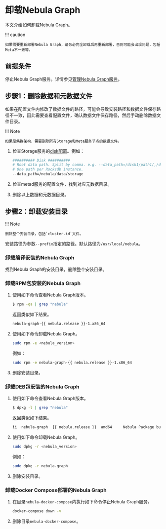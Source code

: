 # 卸载Nebula Graph

本文介绍如何卸载Nebula Graph。

!!! caution

    如果需要重新部署Nebula Graph，请务必完全卸载后再重新部署，否则可能会出现问题，包括Meta不一致等。

## 前提条件

停止Nebula Graph服务。详情参见[管理Nebula Graph服务](../2.quick-start/5.start-stop-service.md)。

## 步骤1：删除数据和元数据文件

如果在配置文件内修改了数据文件的路径，可能会导致安装路径和数据文件保存路径不一致，因此需要查看配置文件，确认数据文件保存路径，然后手动删除数据文件目录。

!!! Note

    如果是集群架构，需要删除所有Storage和Meta服务节点的数据文件。

1. 检查Storage服务的[disk配置](../5.configurations-and-logs/1.configurations/4.storage-config.md#disk)。例如：

    ```bash
    ########## Disk ##########
    # Root data path. Split by comma. e.g. --data_path=/disk1/path1/,/disk2/path2/
    # One path per Rocksdb instance.
    --data_path=/nebula/data/storage
    ```

2. 检查metad服务的配置文件，找到对应元数据目录。

3. 删除以上数据和元数据目录。

## 步骤2：卸载安装目录

!!! Note

    删除整个安装目录，包括`cluster.id`文件。

安装路径为参数`--prefix`指定的路径。默认路径为`/usr/local/nebula`。

### 卸载编译安装的Nebula Graph

找到Nebula Graph的安装目录，删除整个安装目录。

### 卸载RPM包安装的Nebula Graph

1. 使用如下命令查看Nebula Graph版本。

    ```bash
    $ rpm -qa | grep "nebula"
    ```

    返回类似如下结果。

    ```bash
    nebula-graph-{{ nebula.release }}-1.x86_64
    ```

2. 使用如下命令卸载Nebula Graph。

    ```bash
    sudo rpm -e <nebula_version>
    ```

    例如：

    ```bash
    sudo rpm -e nebula-graph-{{ nebula.release }}-1.x86_64
    ```

3. 删除安装目录。

### 卸载DEB包安装的Nebula Graph

1. 使用如下命令查看Nebula Graph版本。

    ```bash
    $ dpkg -l | grep "nebula"
    ```

    返回类似如下结果。

    ```bash
    ii  nebula-graph  {{ nebula.release }}  amd64     Nebula Package built using CMake
    ```

2. 使用如下命令卸载Nebula Graph。

    ```bash
    sudo dpkg -r <nebula_version>
    ```

    例如：

    ```bash
    sudo dpkg -r nebula-graph
    ```

3. 删除安装目录。

### 卸载Docker Compose部署的Nebula Graph

1. 在目录`nebula-docker-compose`内执行如下命令停止Nebula Graph服务。

    ```bash
    docker-compose down -v
    ```

2. 删除目录`nebula-docker-compose`。
